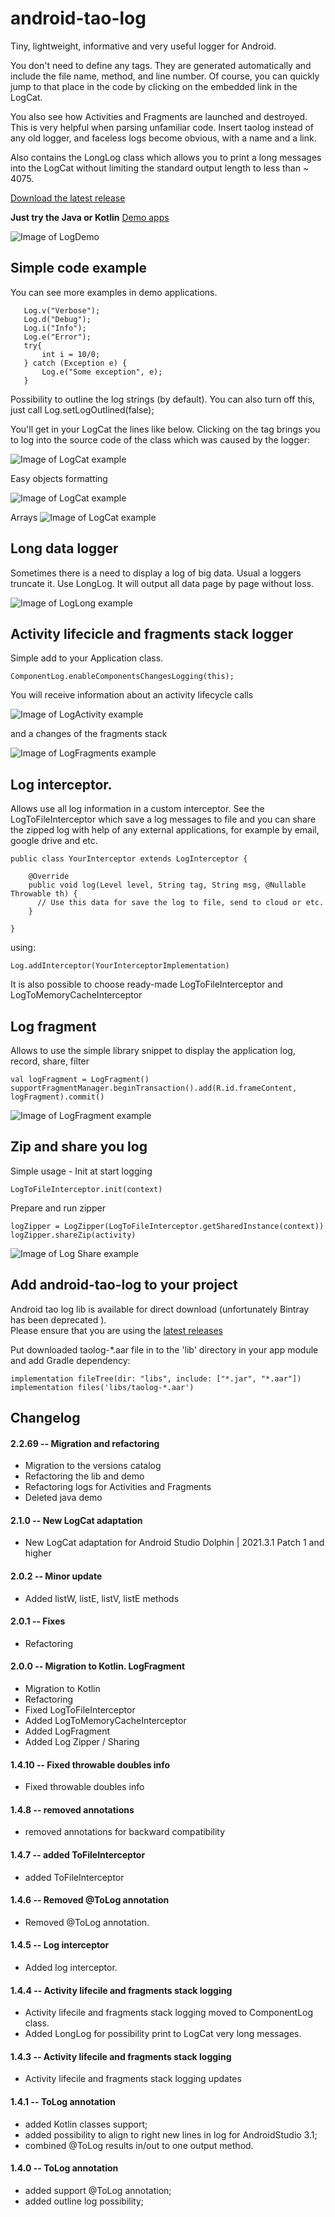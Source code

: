 android-tao-log
================

Tiny, lightweight, informative and very useful logger for Android.

You don't need to define any tags. They are generated automatically and include the file name, method, and line number. Of course, you can quickly jump to that place in the code by clicking on the embedded link in the LogCat.

You also see how Activities and Fragments are launched and destroyed. This is very helpful when parsing unfamiliar code. Insert taolog instead of any old logger, and faceless logs become obvious, with a name and a link.

Also contains the LongLog class which allows you to print a long messages into the LogCat without limiting the standard output length to less than ~ 4075.

[Download the latest release](https://github.com/lordtao/android-tao-log/releases/tag/v2.2.69)

**Just try the Java or Kotlin**
[Demo apps](https://github.com/lordtao/android-tao-log/releases/tag/v2.1.0)

![Image of LogDemo](img/log_demo.png)

Simple code example
--------------------
You can see more examples in demo applications.

```
   Log.v("Verbose");
   Log.d("Debug");
   Log.i("Info");
   Log.e("Error");
   try{
       int i = 10/0;
   } catch (Exception e) {
       Log.e("Some exception", e);
   }
```

Possibility to outline the log strings (by default). You can also turn off this, just call Log.setLogOutlined(false);

You'll get in your LogCat the lines like below.
Clicking on the tag brings you to log into the source code of the class which was caused by the logger:

![Image of LogCat example](img/log_example.png)

Easy objects formatting

![Image of LogCat example](img/log_hex_xml.png)

Arrays
![Image of LogCat example](img/log_arrays.png)

Long data logger
----------------
Sometimes there is a need to display a log of big data. Usual a loggers truncate it. Use LongLog. It will output all data page by page without loss.

![Image of LogLong example](img/log_long.png)

Activity lifecicle and fragments stack logger
---------------------------------------------
Simple add to your Application class.
```
ComponentLog.enableComponentsChangesLogging(this);
```

You will receive information about an activity lifecycle calls

![Image of LogActivity example](img/log_activity.png)

and a changes of the fragments stack

![Image of LogFragments example](img/log_fragments.png)

Log interceptor.
-----------------
Allows use all log information in a custom interceptor. 
See the LogToFileInterceptor which save a log messages to file and you can share the zipped log with help of any external applications, for example by email, google drive and etc.
```
public class YourInterceptor extends LogInterceptor {

    @Override
    public void log(Level level, String tag, String msg, @Nullable Throwable th) {
      // Use this data for save the log to file, send to cloud or etc.
    }

}
```

using:

```
Log.addInterceptor(YourInterceptorImplementation)
```

It is also possible to choose ready-made
LogToFileInterceptor and LogToMemoryCacheInterceptor

Log fragment
------------
Allows to use the simple library snippet to display the application log, record, share, filter
```
val logFragment = LogFragment()
supportFragmentManager.beginTransaction().add(R.id.frameContent, logFragment).commit()
```

![Image of LogFragment example](img/log_fragment.png)

Zip and share you log
---------------------
Simple usage - Init at start logging
```
LogToFileInterceptor.init(context)
```
Prepare and run zipper
```
logZipper = LogZipper(LogToFileInterceptor.getSharedInstance(context))
logZipper.shareZip(activity)
```
![Image of Log Share example](img/log_share.png)

Add android-tao-log to your project
-----------------------------------
Android tao log lib is available for direct download (unfortunately Bintray has been deprecated ).  
Please ensure that you are using the [latest releases](https://github.com/lordtao/android-tao-log/releases)

Put downloaded taolog-*.aar file in to the 'lib' directory in your app module and add Gradle dependency:

```
implementation fileTree(dir: "libs", include: ["*.jar", "*.aar"])
implementation files('libs/taolog-*.aar')
```

Changelog
---------

#### 2.2.69 -- Migration and refactoring
* Migration to the versions catalog
* Refactoring the lib and demo
* Refactoring logs for Activities and Fragments
* Deleted java demo

#### 2.1.0 -- New LogCat adaptation
* New LogCat adaptation for Android Studio Dolphin | 2021.3.1 Patch 1 and higher

#### 2.0.2 -- Minor update
* Added listW, listE, listV, listE methods

#### 2.0.1 -- Fixes
* Refactoring

#### 2.0.0 -- Migration to Kotlin. LogFragment
* Migration to Kotlin
* Refactoring
* Fixed LogToFileInterceptor
* Added LogToMemoryCacheInterceptor
* Added LogFragment
* Added Log Zipper / Sharing

#### 1.4.10 -- Fixed throwable doubles info
* Fixed throwable doubles info

#### 1.4.8 -- removed annotations
* removed annotations for backward compatibility

#### 1.4.7 -- added ToFileInterceptor
* added ToFileInterceptor

#### 1.4.6 -- Removed @ToLog annotation
* Removed @ToLog annotation.

#### 1.4.5 -- Log interceptor
* Added log interceptor.

#### 1.4.4 -- Activity lifecile and fragments stack logging
* Activity lifecile and fragments stack logging moved to ComponentLog class.
* Added LongLog for possibility print to LogCat very long messages.

#### 1.4.3 -- Activity lifecile and fragments stack logging
* Activity lifecile and fragments stack logging updates

#### 1.4.1 -- ToLog annotation
* added Kotlin classes support;
* added possibility to align to right new lines in log for AndroidStudio 3.1;
* combined @ToLog results in/out to one output method.

#### 1.4.0 -- ToLog annotation
* added support @ToLog annotation;
* added outline log possibility;
